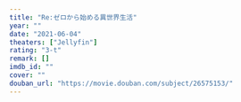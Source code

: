 ```yaml
---
title: "Re:ゼロから始める異世界生活"
year: ""
date: "2021-06-04"
theaters: ["Jellyfin"]
rating: "3-t"
remark: []
imdb_id: ""
cover: ""
douban_url: "https://movie.douban.com/subject/26575153/"
---
```

